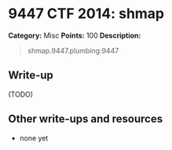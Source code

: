 # 9447 CTF 2014: shmap

**Category:** Misc
**Points:** 100
**Description:**

> shmap.9447.plumbing:9447

## Write-up

(TODO)

## Other write-ups and resources

* none yet
